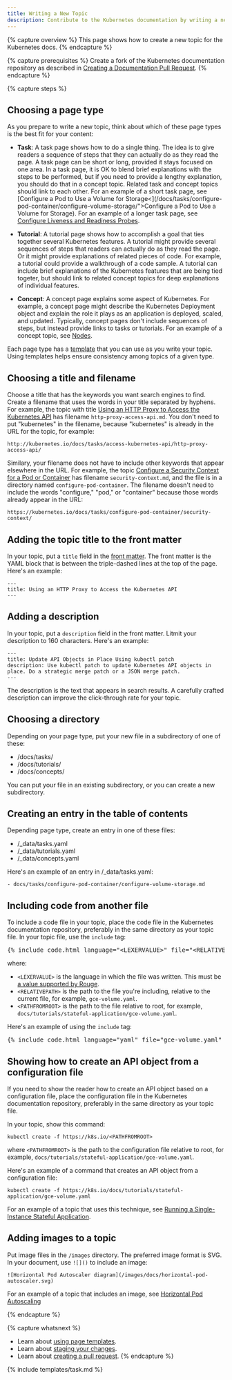 ```yaml
---
title: Writing a New Topic
description: Contribute to the Kubernetes documentation by writing a new topic.
---
```


{% capture overview %}
This page shows how to create a new topic for the Kubernetes docs.
{% endcapture %}

{% capture prerequisites %}
Create a fork of the Kubernetes documentation repository as described in
[Creating a Documentation Pull Request](/docs/home/contribute/create-pull-request/).
{% endcapture %}

{% capture steps %}

## Choosing a page type

As you prepare to write a new topic, think about which of these page types
is the best fit for your content:

* **Task**: A task page shows how to do a single thing. The idea is to give
readers a sequence of steps that they can actually do as they read the page.
A task page can be short or long, provided it stays focused on one area. In a
task page, it is OK to blend brief explanations with the steps to be performed,
but if you need to provide a lengthy explanation, you should do that in a
concept topic. Related task and concept topics should link to each other. For
an example of a short task page, see
[Configure a Pod to Use a Volume for Storage<](/docs/tasks/configure-pod-container/configure-volume-storage/">Configure a Pod to Use a Volume for Storage).
For an example of a longer task page, see
[Configure Liveness and Readiness Probes](/docs/tasks/configure-pod-container/configure-liveness-readiness-probes).

* **Tutorial**: A tutorial page shows how to accomplish a goal that ties together
 several Kubernetes features. A tutorial might provide several sequences of steps
 that readers can actually do as they read the page. Or it might provide
 explanations of related pieces of code. For example, a tutorial could provide a
 walkthrough of a code sample. A tutorial can include brief explanations of the
 Kubernetes features that are being tied togeter, but should link to related
 concept topics for deep explanations of individual features.

* **Concept**: A concept page explains some aspect of Kubernetes. For example,
a concept page might describe the Kubernetes Deployment object and explain the
role it plays as an application is deployed, scaled, and updated. Typically,
concept pages don't include sequences of steps, but instead provide links to
tasks or tutorials. For an example of a concept topic, see
[Nodes](/docs/concepts/architecture/nodes/).

Each page type has a
[template](/docs/home/contribute/page-templates/)
that you can use as you write your topic.
Using templates helps ensure consistency among topics of a given type.

## Choosing a title and filename

Choose a title that has the keywords you want search engines to find.
Create a filename that uses the words in your title separated by hyphens.
For example, the topic with title
[Using an HTTP Proxy to Access the Kubernetes API](/docs/tasks/access-kubernetes-api/http-proxy-access-api/)
has filename `http-proxy-access-api.md`. You don't need to put
"kubernetes" in the filename, because "kubernetes" is already in the
URL for the topic, for example:

    http://kubernetes.io/docs/tasks/access-kubernetes-api/http-proxy-access-api/

Similary, your filename does not have to include other keywords that appear
elsewhere in the URL. For example, the topic
[Configure a Security Context for a Pod or Container](/docs/tasks/configure-pod-container/security-context/)
has filename `security-context.md`, and the file is in a directory named
`configure-pod-container`. The filename doesn't need to include the words
"configure," "pod," or "container" because those words already appear in the URL:

    https://kubernetes.io/docs/tasks/configure-pod-container/security-context/

## Adding the topic title to the front matter

In your topic, put a `title` field in the
[front matter](https://jekyllrb.com/docs/frontmatter/).
The front matter is the YAML block that is between the
triple-dashed lines at the top of the page. Here's an example:

    ---
    title: Using an HTTP Proxy to Access the Kubernetes API
    ---

## Adding a description

In your topic, put a `description` field in the front matter. Litmit
your description to 160 characters. Here's an example:

    ---
    title: Update API Objects in Place Using kubectl patch
    description: Use kubectl patch to update Kubernetes API objects in place. Do a strategic merge patch or a JSON merge patch.
    ---

The description is the text that appears in search results. A carefully
crafted description can improve the click-through rate for your topic.

## Choosing a directory

Depending on your page type, put your new file in a subdirectory of one of these:

* /docs/tasks/
* /docs/tutorials/
* /docs/concepts/

You can put your file in an existing subdirectory, or you can create a new
subdirectory.

## Creating an entry in the table of contents

Depending page type, create an entry in one of these files:

* /_data/tasks.yaml
* /_data/tutorials.yaml
* /_data/concepts.yaml

Here's an example of an entry in /_data/tasks.yaml:

    - docs/tasks/configure-pod-container/configure-volume-storage.md

## Including code from another file

To include a code file in your topic, place the code file in the Kubernetes
documentation repository, preferably in the same directory as your topic
file. In your topic file, use the `include` tag:

<pre>&#123;% include code.html language="&lt;LEXERVALUE&gt;" file="&lt;RELATIVEPATH&gt;" ghlink="/&lt;PATHFROMROOT&gt;" %&#125;</pre>

where:

* `<LEXERVALUE>` is the language in which the file was written. This must be
[a value supported by Rouge](https://github.com/jneen/rouge/wiki/list-of-supported-languages-and-lexers).
* `<RELATIVEPATH>` is the path to the file you're including, relative to the current file, for example, `gce-volume.yaml`.
* `<PATHFROMROOT>` is the path to the file relative to root, for example, `docs/tutorials/stateful-application/gce-volume.yaml`.

Here's an example of using the `include` tag:

<pre>&#123;% include code.html language="yaml" file="gce-volume.yaml" ghlink="/docs/tutorials/stateful-application/gce-volume.yaml" %&#125;</pre>

## Showing how to create an API object from a configuration file

If you need to show the reader how to create an API object based on a
configuration file, place the configuration file in the Kubernetes documentation
repository, preferably in the same directory as your topic file.

In your topic, show this command:

    kubectl create -f https://k8s.io/<PATHFROMROOT>

where `<PATHFROMROOT>` is the path to the configuration file relative to root,
for example, `docs/tutorials/stateful-application/gce-volume.yaml`.

Here's an example of a command that creates an API object from a configuration file:

    kubectl create -f https://k8s.io/docs/tutorials/stateful-application/gce-volume.yaml

For an example of a topic that uses this technique, see
[Running a Single-Instance Stateful Application](/docs/tutorials/stateful-application/run-stateful-application/).

## Adding images to a topic

Put image files in the `/images` directory. The preferred
image format is SVG. In your document, use `![]()` to include an image:

    ![Horizontal Pod Autoscaler diagram](/images/docs/horizontal-pod-autoscaler.svg)

For an example of a topic that includes an image, see
[Horizontal Pod Autoscaling](/docs/tasks/run-application/horizontal-pod-autoscale/)

{% endcapture %}

{% capture whatsnext %}
* Learn about [using page templates](/docs/home/contribute/page-templates/).
* Learn about [staging your changes](/docs/home/contribute/stage-documentation-changes).
* Learn about [creating a pull request](/docs/home/contribute/create-pull-request/).
{% endcapture %}

{% include templates/task.md %}
